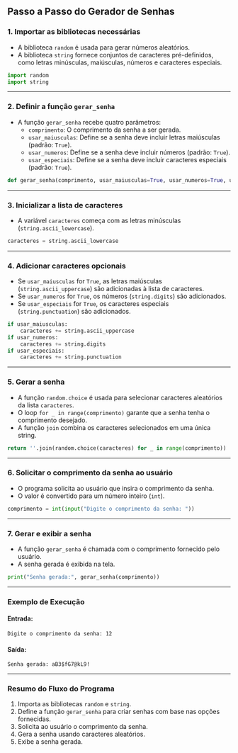 ## Passo a Passo do Gerador de Senhas

### 1. **Importar as bibliotecas necessárias**
   - A biblioteca `random` é usada para gerar números aleatórios.
   - A biblioteca `string` fornece conjuntos de caracteres pré-definidos, como letras minúsculas, maiúsculas, números e caracteres especiais.

   ```python
   import random
   import string
   ```

---

### 2. **Definir a função `gerar_senha`**
   - A função `gerar_senha` recebe quatro parâmetros:
     - `comprimento`: O comprimento da senha a ser gerada.
     - `usar_maiusculas`: Define se a senha deve incluir letras maiúsculas (padrão: `True`).
     - `usar_numeros`: Define se a senha deve incluir números (padrão: `True`).
     - `usar_especiais`: Define se a senha deve incluir caracteres especiais (padrão: `True`).

   ```python
   def gerar_senha(comprimento, usar_maiusculas=True, usar_numeros=True, usar_especiais=True):
   ```

---

### 3. **Inicializar a lista de caracteres**
   - A variável `caracteres` começa com as letras minúsculas (`string.ascii_lowercase`).

   ```python
   caracteres = string.ascii_lowercase
   ```

---

### 4. **Adicionar caracteres opcionais**
   - Se `usar_maiusculas` for `True`, as letras maiúsculas (`string.ascii_uppercase`) são adicionadas à lista de caracteres.
   - Se `usar_numeros` for `True`, os números (`string.digits`) são adicionados.
   - Se `usar_especiais` for `True`, os caracteres especiais (`string.punctuation`) são adicionados.

   ```python
   if usar_maiusculas:
       caracteres += string.ascii_uppercase
   if usar_numeros:
       caracteres += string.digits
   if usar_especiais:
       caracteres += string.punctuation
   ```

---

### 5. **Gerar a senha**
   - A função `random.choice` é usada para selecionar caracteres aleatórios da lista `caracteres`.
   - O loop `for _ in range(comprimento)` garante que a senha tenha o comprimento desejado.
   - A função `join` combina os caracteres selecionados em uma única string.

   ```python
   return ''.join(random.choice(caracteres) for _ in range(comprimento))
   ```

---

### 6. **Solicitar o comprimento da senha ao usuário**
   - O programa solicita ao usuário que insira o comprimento da senha.
   - O valor é convertido para um número inteiro (`int`).

   ```python
   comprimento = int(input("Digite o comprimento da senha: "))
   ```

---

### 7. **Gerar e exibir a senha**
   - A função `gerar_senha` é chamada com o comprimento fornecido pelo usuário.
   - A senha gerada é exibida na tela.

   ```python
   print("Senha gerada:", gerar_senha(comprimento))
   ```

---

### Exemplo de Execução

#### Entrada:
   ```
   Digite o comprimento da senha: 12
   ```

#### Saída:
   ```
   Senha gerada: aB3$fG7@kL9!
   ```

---

### Resumo do Fluxo do Programa
1. Importa as bibliotecas `random` e `string`.
2. Define a função `gerar_senha` para criar senhas com base nas opções fornecidas.
3. Solicita ao usuário o comprimento da senha.
4. Gera a senha usando caracteres aleatórios.
5. Exibe a senha gerada.
